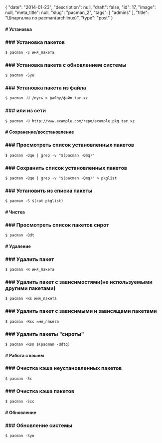 {
    "date": "2014-01-23",
    "description": null,
    "draft": false,
    "id": 17,
    "image": null,
    "meta_title": null,
    "slug": "pacman_2",
    "tags": [
        "admins"
    ],
    "title": "Шпаргалка по pacman(archlinux)",
    "type": "post"
}


#### # Установка

### ### Установка пакетов

	$ pacman -S имя_пакета

### ### Установка пакета с обновлением системы
	$ pacman -Syu

### ### Установка пакета из файла
	$ pacman -U /путь_к_файлу/файл.tar.xz

### ### или из сети
	$ pacman -U http://www.example.com/repo/example.pkg.tar.xz

#### # Сохранение/восстановление

### ### Просмотреть список установленных пакетов
	$ pacman -Qqe | grep -v "$(pacman -Qmq)"

### ### Сохранить список установленных пакетов
	$ pacman -Qqe | grep -v "$(pacman -Qmq)" > pkglist

### ### Установить из списка пакеты
	$ pacman -S $(cat pkglist)

#### # Чистка

### ### Просмотреть список пакетов сирот
	$ pacman -Qdt

#### # Удаление

### ### Удалить пакет
	$ pacman -R имя_пакета

### ### Удалить пакет с зависимостями(не используемыми другими пакетами)
	$ pacman -Rs имя_пакета

### ### Удалить пакет с зависимыми и зависящами пакетами
	$ pacman -Rsc имя_пакета

### ### Удалить пакеты "сироты"
	$ pacman -Rsn $(pacman -Qdtq)

#### # Работа с кэшем

### ### Очистка кэша неустановленных пакетов
	$ pacman -Sc

### ### Очистка кэша пакетов
	$ pacman -Scc

#### # Обновление

### ### Обновление системы
	$ pacman -Syu
